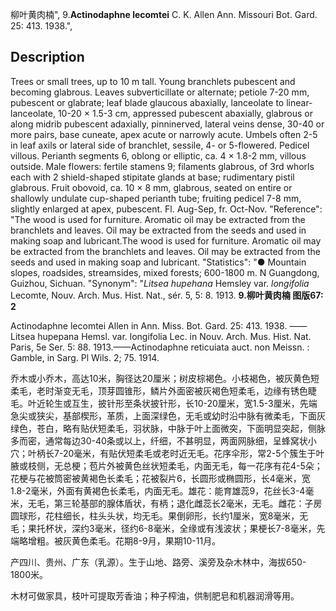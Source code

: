 柳叶黄肉楠",
9.**Actinodaphne lecomtei** C. K. Allen Ann. Missouri Bot. Gard. 25: 413. 1938.",

## Description
Trees or small trees, up to 10 m tall. Young branchlets pubescent and becoming glabrous. Leaves subverticillate or alternate; petiole 7-20 mm, pubescent or glabrate; leaf blade glaucous abaxially, lanceolate to linear-lanceolate, 10-20 × 1.5-3 cm, appressed pubescent abaxially, glabrous or along midrib pubescent adaxially, pinninerved, lateral veins dense, 30-40 or more pairs, base cuneate, apex acute or narrowly acute. Umbels often 2-5 in leaf axils or lateral side of branchlet, sessile, 4- or 5-flowered. Pedicel villous. Perianth segments 6, oblong or elliptic, ca. 4 × 1.8-2 mm, villous outside. Male flowers: fertile stamens 9; filaments glabrous, of 3rd whorls each with 2 shield-shaped stipitate glands at base; rudimentary pistil glabrous. Fruit obovoid, ca. 10 × 8 mm, glabrous, seated on entire or shallowly undulate cup-shaped perianth tube; fruiting pedicel 7-8 mm, slightly enlarged at apex, pubescent. Fl. Aug-Sep, fr. Oct-Nov.
  "Reference": "The wood is used for furniture. Aromatic oil may be extracted from the branchlets and leaves. Oil may be extracted from the seeds and used in making soap and lubricant.The wood is used for furniture. Aromatic oil may be extracted from the branchlets and leaves. Oil may be extracted from the seeds and used in making soap and lubricant.
  "Statistics": "● Mountain slopes, roadsides, streamsides, mixed forests; 600-1800 m. N Guangdong, Guizhou, Sichuan.
  "Synonym": "*Litsea hupehana* Hemsley var. *longifolia* Lecomte, Nouv. Arch. Mus. Hist. Nat., sér. 5, 5: 8. 1913.
**9.柳叶黄肉楠 图版67: 2**

Actinodaphne lecomtei Allen in Ann. Miss. Bot. Gard. 25: 413. 1938. ——Litsea hupepana Hemsl. var. longifolia Lec. in Nouv. Arch. Mus. Hist. Nat. Paris, 5e Ser. 5: 88. 1913.——Actinodaphne reticuiata auct. non Meissn. : Gamble, in Sarg. Pl Wils. 2; 75. 1914.

乔木或小乔木，高达10米，胸径达20厘米；树皮棕褐色。小枝褐色，被灰黄色短柔毛，老时渐变无毛，顶芽圆锥形，鳞片外面密被灰褐色短柔毛，边缘有锈色睫毛。叶近轮生或互生，披针形至条状披针形，长10-20厘米，宽1.5-3厘米，先端急尖或狭尖，基部楔形，革质，上面深绿色，无毛或幼时沿中脉有微柔毛，下面灰绿色，苍白，略有贴伏短柔毛，羽状脉，中脉于叶上面微突，下面明显突起，侧脉多而密，通常每边30-40条或以上，纤细，不甚明显，两面网脉细，呈蜂窝状小穴；叶柄长7-20毫米，有贴伏短柔毛或老时近无毛。花序伞形，常2-5个簇生于叶腋或枝侧，无总梗；苞片外被黄色丝状短柔毛，内面无毛，每一花序有花4-5朵；花梗与花被筒密被黄褐色长柔毛；花被裂片6，长圆形或椭圆形，长4毫米，宽1.8-2毫米，外面有黄褐色长柔毛，内面无毛。雄花：能育雄蕊9，花丝长3-4毫米，无毛，第三轮基部的腺体盾状，有柄；退化雌蕊长2毫米，无毛。雌花：子房圆球形，花柱细长，柱头头状，均无毛。果倒卵形，长约1厘米，宽8毫米，无毛；果托杯状，深约3毫米，径约6-8毫米，全缘或有浅波状；果梗长7-8毫米，先端略增粗。被灰黄色柔毛。花期8-9月，果期10-11月。

产四川、贵州、广东（乳源）。生于山地、路旁、溪旁及杂木林中，海拔650-1800米。

木材可做家具，枝叶可提取芳香油；种子榨油，供制肥皂和机器润滑等用。
